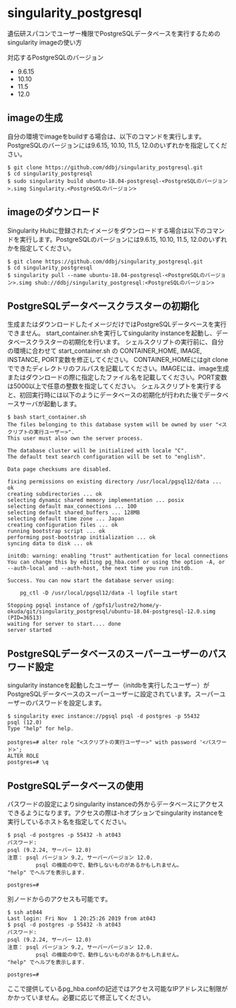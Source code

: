 # singularity_postgresql

遺伝研スパコンでユーザー権限でPostgreSQLデータベースを実行するためのsingularity imageの使い方

対応するPostgreSQLのバージョン
- 9.6.15
- 10.10
- 11.5
- 12.0

## imageの生成

自分の環境でimageをbuildする場合は、以下のコマンドを実行します。PostgreSQLのバージョンには9.6.15, 10.10, 11.5, 12.0のいずれかを指定してください。

    $ git clone https://github.com/ddbj/singularity_postgresql.git
    $ cd singularity_postgresql
    $ sudo singularity build ubuntu-18.04-postgresql-<PostgreSQLのバージョン>.simg Singularity.<PostgreSQLのバージョン>

## imageのダウンロード

Singularity Hubに登録されたイメージをダウンロードする場合は以下のコマンドを実行します。PostgreSQLのバージョンには9.6.15, 10.10, 11.5, 12.0のいずれかを指定してください。


    $ git clone https://github.com/ddbj/singularity_postgresql.git
    $ cd singularity_postgresql
    $ singularity pull --name ubuntu-18.04-postgresql-<PostgreSQLのバージョン>.simg shub://ddbj/singularity_postgresql:<PostgreSQLのバージョン>

## PostgreSQLデータベースクラスターの初期化

生成またはダウンロードしたイメージだけではPostgreSQLデータベースを実行できません。 start_container.shを実行してsingularity instanceを起動し、データベースクラスターの初期化を行います。
シェルスクリプトの実行前に、自分の環境に合わせて start_container.sh の CONTAINER_HOME, IMAGE, INSTANCE, PORT変数を修正してください。
CONTAINER_HOMEにはgit cloneでできたディレクトリのフルパスを記載してください。IMAGEには、image生成またはダウンロードの際に指定したファイル名を記載してください。PORT変数は5000以上で任意の整数を指定してください。
シェルスクリプトを実行すると、初回実行時には以下のようにデータベースの初期化が行われた後でデータベースサーバが起動します。

    $ bash start_container.sh
    The files belonging to this database system will be owned by user "<スクリプトの実行ユーザー>".
    This user must also own the server process.
    
    The database cluster will be initialized with locale "C".
    The default text search configuration will be set to "english".
    
    Data page checksums are disabled.
    
    fixing permissions on existing directory /usr/local/pgsql12/data ... ok
    creating subdirectories ... ok
    selecting dynamic shared memory implementation ... posix
    selecting default max_connections ... 100
    selecting default shared_buffers ... 128MB
    selecting default time zone ... Japan
    creating configuration files ... ok
    running bootstrap script ... ok
    performing post-bootstrap initialization ... ok
    syncing data to disk ... ok
    
    initdb: warning: enabling "trust" authentication for local connections
    You can change this by editing pg_hba.conf or using the option -A, or
    --auth-local and --auth-host, the next time you run initdb.
    
    Success. You can now start the database server using:
    
        pg_ctl -D /usr/local/pgsql12/data -l logfile start
    
    Stopping pgsql instance of /gpfs1/lustre2/home/y-okuda/git/singularity_postgresql/ubuntu-18.04-postgresql-12.0.simg (PID=36513)
    waiting for server to start.... done
    server started

## PostgreSQLデータベースのスーパーユーザーのパスワード設定

singularity instanceを起動したユーザー（initdbを実行したユーザー）がPostgreSQLデータベースのスーパーユーザーに設定されています。スーパーユーザーのパスワードを設定します。

    $ singularity exec instance://pgsql psql -d postgres -p 55432
    psql (12.0)
    Type "help" for help.
    
    postgres=# alter role "<スクリプトの実行ユーザー>" with password '<パスワード>';
    ALTER ROLE
    postgres=# \q

## PostgreSQLデータベースの使用

パスワードの設定によりsingularity instanceの外からデータベースにアクセスできるようになります。アクセスの際は-hオプションでsingularity instanceを実行しているホスト名を指定してください。

    $ psql -d postgres -p 55432 -h at043
    パスワード: 
    psql (9.2.24, サーバー 12.0)
    注意： psql バージョン 9.2, サーバーバージョン 12.0.
             psql の機能の中で、動作しないものがあるかもしれません。
    "help" でヘルプを表示します.
    
    postgres=# 

別ノードからのアクセスも可能です。

    $ ssh at044
    Last login: Fri Nov  1 20:25:26 2019 from at043
    $ psql -d postgres -p 55432 -h at043
    パスワード: 
    psql (9.2.24, サーバー 12.0)
    注意： psql バージョン 9.2, サーバーバージョン 12.0.
             psql の機能の中で、動作しないものがあるかもしれません。
    "help" でヘルプを表示します.
    
    postgres=# 

ここで提供しているpg_hba.confの記述ではアクセス可能なIPアドレスに制限がかかっていません。必要に応じて修正してください。
